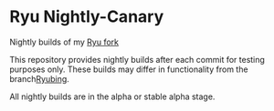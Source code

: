# Ryu Nightly-Canary
Nightly builds of my [Ryu fork](https://github.com/Goodfeat/Ryujinx_alt)

This repository provides nightly builds after each commit for testing purposes only. These builds may differ in functionality from the branch[Ryubing](https://github.com/Ryubing/Ryujinx).

All nightly builds are in the alpha or stable alpha stage.



